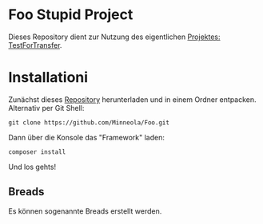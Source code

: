 # Foo Stupid Project
Dieses Repository dient zur Nutzung des eigentlichen [Projektes: TestForTransfer](https://github.com/Minneola/TestForTransfer).

# Installationi
Zunächst dieses [Repository](https://github.com/Minneola/Foo/archive/master.zip) herunterladen und in einem Ordner entpacken.
Alternativ per Git Shell:
```
git clone https://github.com/Minneola/Foo.git
```

Dann über die Konsole das "Framework" laden:
```
composer install
```

Und los gehts!

## Breads
Es können sogenannte Breads erstellt werden. 
```php
```
